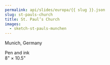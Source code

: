 ```yaml
---
permalink: api/slides/europa/{{ slug }}.json
slug: st-pauls-church
title: St. Paul’s Church
images:
  - sketch-st-pauls-munchen
---
```

Munich, Germany

Pen and ink  
8" × 10.5"
